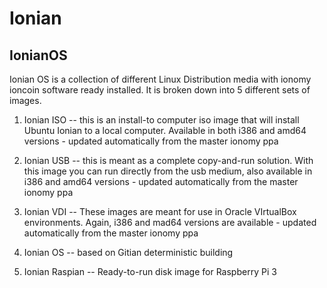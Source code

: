 Ionian
========
IonianOS
--------
Ionian OS is a collection of different Linux Distribution media with ionomy ioncoin software ready installed.  It is broken down into 5 different sets of images.

1) Ionian ISO -- this is an install-to computer iso image that will install Ubuntu Ionian to a local computer.  Available in both i386 and amd64 versions - updated automatically from the master ionomy ppa

2) Ionian USB -- this is meant as a complete copy-and-run solution.  With this image you can run directly from the usb medium, also available in i386 and amd64 versions - updated automatically from the master ionomy ppa

3) Ionian VDI -- These images are meant for use in Oracle VIrtualBox environments.  Again, i386 and mad64 versions are available - updated automatically from the master ionomy ppa

4) Ionian OS -- based on Gitian deterministic building

5) Ionian Raspian -- Ready-to-run disk image for Raspberry Pi 3
